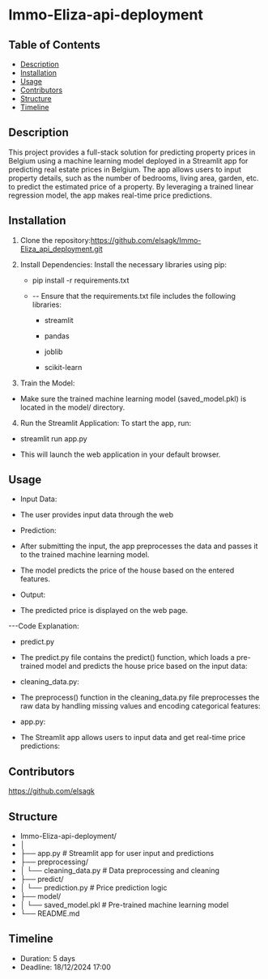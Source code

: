# Immo-Eliza-api-deployment

## Table of Contents

- [Description](#description)
- [Installation](#installation)
- [Usage](#usage)
- [Contributors](#contributors)
- [Structure](#structure)
- [Timeline](#timeline)

## Description

This project provides a full-stack solution for predicting property prices in Belgium using a machine learning model deployed in a Streamlit app for predicting real estate prices in Belgium. The app allows users to input property details, such as the number of bedrooms, living area, garden, etc. to predict the estimated price of a property.
By leveraging a trained linear regression model, the app makes real-time price predictions.

## Installation

1. Clone the repository:https://github.com/elsagk/Immo-Eliza_api_deployment.git

2. Install Dependencies: Install the necessary libraries using pip:

   - pip install -r requirements.txt

   - -- Ensure that the requirements.txt file includes the following libraries:

     - streamlit

     - pandas

     - joblib

     - scikit-learn

3. Train the Model:

- Make sure the trained machine learning model (saved_model.pkl) is located in the model/ directory.

4. Run the Streamlit Application: To start the app, run:

- streamlit run app.py

- This will launch the web application in your default browser.

## Usage

- Input Data:

- The user provides input data through the web

- Prediction:

- After submitting the input, the app preprocesses the data and passes it to the trained machine learning model.

- The model predicts the price of the house based on the entered features.

- Output:

- The predicted price is displayed on the web page.

---Code Explanation:

- predict.py

- The predict.py file contains the predict() function, which loads a pre-trained model and predicts the house price based on the input data:

- cleaning_data.py:

- The preprocess() function in the cleaning_data.py file preprocesses the raw data by handling missing values and encoding categorical features:

- app.py:

- The Streamlit app allows users to input data and get real-time price predictions:

## Contributors

https://github.com/elsagk

## Structure

- Immo-Eliza-api-deployment/
- │
- ├── app.py # Streamlit app for user input and predictions
- ├── preprocessing/
- │ └── cleaning_data.py # Data preprocessing and cleaning
- ├── predict/
- │ └── prediction.py # Price prediction logic
- ├── model/
- │ └── saved_model.pkl # Pre-trained machine learning model
- └── README.md

## Timeline

- Duration: 5 days
- Deadline: 18/12/2024 17:00
